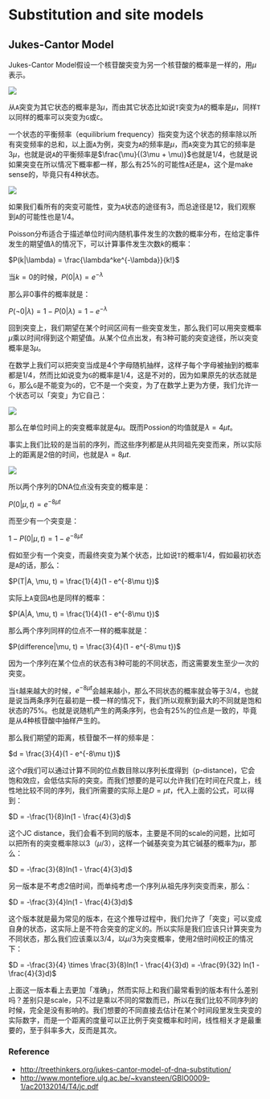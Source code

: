 # Substitution and site models

## Jukes-Cantor Model

Jukes-Cantor Model假设一个核苷酸突变为另一个核苷酸的概率是一样的，用$\mu$表示。

![](http://hawaiireedlab.com/wpress/wp-content/uploads/2013/05/jukes-cantor.png)

从`A`突变为其它状态的概率是$3\mu$，而由其它状态比如说`T`突变为`A`的概率是$\mu$，同样`T`以同样的概率可以突变为`G`或`C`。

一个状态的平衡频率（equilibrium frequency）指突变为这个状态的频率除以所有突变频率的总和，以上面`A`为例，突变为`A`的频率是$\mu$，而`A`突变为其它的频率是$3\mu$，也就是说`A`的平衡频率是$\frac{\mu}{(3\mu + \mu)}$也就是1/4，也就是说如果突变在所以情况下概率都一样，那么有25%的可能性`A`还是`A`，这个是make sense的，毕竟只有4种状态。

![](http://hawaiireedlab.com/wpress/wp-content/uploads/2013/05/jc-equilibrium.png)

如果我们看所有的突变可能性，变为`A`状态的途径有3，而总途径是12，我们观察到`A`的可能性也是1/4。

Poisson分布适合于描述单位时间内随机事件发生的次数的概率分布，在给定事件发生的期望值$\lambda$的情况下，可以计算事件发生次数$k$的概率：

$P(k|\lambda) = \frac{\lambda^ke^{-\lambda}}{k!}$

当$k=0$的时候，$P(0|\lambda) = e^{-\lambda}$

那么非0事件的概率就是：

$P(\neg 0|\lambda) = 1 - P(0|\lambda) = 1- e^{-\lambda}$

回到突变上，我们期望在某个时间区间有一些突变发生，那么我们可以用突变概率$\mu$乘以时间$t$得到这个期望值。从某个位点出发，有3种可能的突变途径，所以突变概率是$3\mu$。

在数学上我们可以把突变当成是4个字母随机抽样，这样子每个字母被抽到的概率都是1/4，然而比如说变为`G`的概率是1/4，这是不对的，因为如果原先的状态就是`G`，那么`G`是不能变为`G`的，它不是一个突变，为了在数学上更为方便，我们允许一个状态可以「突变」为它自己：

![](http://hawaiireedlab.com/wpress/wp-content/uploads/2013/05/jc-revised.png)

那么在单位时间上的突变概率就是$4\mu$。既而Possion的均值就是$\lambda = 4\mu t$。

事实上我们比较的是当前的序列，而这些序列都是从共同祖先突变而来，所以实际上的距离是2倍的时间，也就是$\lambda = 8\mu t$.

![](http://hawaiireedlab.com/wpress/wp-content/uploads/2013/05/inheritance-lineage-2t.png)


所以两个序列的DNA位点没有突变的概率是：

$P(0|\mu, t) = e^{-8\mu t}$

而至少有一个突变是：

$1 - P(0|\mu, t) = 1 - e^{-8\mu t}$

假如至少有一个突变，而最终突变为某个状态，比如说`T`的概率1/4，假如最初状态是`A`的话，那么：

$P(T|A, \mu, t) = \frac{1}{4}(1 - e^{-8\mu t})$

实际上`A`变回`A`也是同样的概率：

$P(A|A, \mu, t) = \frac{1}{4}(1 - e^{-8\mu t})$

那么两个序列同样的位点不一样的概率就是：

$P(difference|\mu, t) = \frac{3}{4}(1 - e^{-8\mu t})$

因为一个序列在某个位点的状态有3种可能的不同状态，而这需要发生至少一次的突变。

当`t`越来越大的时候，$e^{-8\mu t}$会越来越小，那么不同状态的概率就会等于3/4，也就是说当两条序列在最初是一模一样的情况下，我们所以观察到最大的不同就是饱和状态的75%。也就是说随机产生的两条序列，也会有25%的位点是一致的，毕竟是从4种核苷酸中抽样产生的。

那么我们期望的距离，核苷酸不一样的频率是：

$d = \frac{3}{4}(1 - e^{-8\mu t})$

这个$d$我们可以通过计算不同的位点数目除以序列长度得到（p-distance)，它会饱和效应，会低估实际的突变。而我们想要的是可以允许我们在时间在尺度上，线性地比较不同的序列，我们所需要的实际上是$D = \mu t$，代入上面的公式，可以得到：

$D = -\frac{1}{8}ln(1 - \frac{4}{3}d)$

这个JC distance，我们会看不到同的版本，主要是不同的scale的问题，比如可以把所有的突变概率除以3（$\mu/3$），这样一个碱基突变为其它碱基的概率为$\mu$，那么：

$D = -\frac{3}{8}ln(1 - \frac{4}{3}d)$

另一版本是不考虑2倍时间，而单纯考虑一个序列从祖先序列突变而来，那么：

$D = -\frac{3}{4}ln(1 - \frac{4}{3}d)$

这个版本就是最为常见的版本，在这个推导过程中，我们允许了「突变」可以变成自身的状态，这实际上是不符合突变的定义的。所以实际是我们应该只计算突变为不同状态，那么我们应该乘以3/4，以$\mu/3$为突变概率，使用2倍时间校正的情况下：

$D = -\frac{3}{4} \times \frac{3}{8}ln(1 - \frac{4}{3}d) = -\frac{9}{32} ln(1 - \frac{4}{3}d)$

上面这一版本看上去更加「准确」，然而实际上和我们最常看到的版本有什么差别吗？差别只是scale，只不过是乘以不同的常数而已，所以在我们比较不同序列的时候，完全是没有影响的。我们想要的不同直接去估计在某个时间段里发生突变的实际数字，而是一个距离的度量可以正比例于突变概率和时间，线性相关才是最重要的，至于斜率多大，反而是其次。


### Reference

+ <http://treethinkers.org/jukes-cantor-model-of-dna-substitution/>
+ <http://www.montefiore.ulg.ac.be/~kvansteen/GBIO0009-1/ac20132014/T4/jc.pdf>






